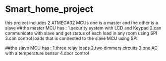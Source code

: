 # Smart_home_project
this project includes 2 ATMEGA32 MCUs one is a master and the other is a slave 
##the master MCU has :
  1.security system with LCD and Keypad
  2.can communicate with slave and get status of each load in any room using SPI 
  3.can control loads that is connected to the slave MCU using SPI

##the slave MCU has :
  1.three relay loads
  2.two dimmers circuits
  3.one AC with a temperature sensor
  4.door control
